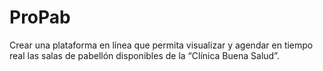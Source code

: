 # ProPab
Crear una plataforma en línea que permita visualizar y agendar en tiempo real las salas de pabellón disponibles de la “Clínica Buena Salud”.
